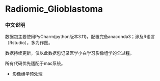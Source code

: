 # Radiomic_Glioblastoma

### 中文说明

数据包主要使用PyCharm(python版本3.11)，配置完备anaconda3；涉及R语言（Rstudio），多为作图。

数据持续更新，仅以此数据包记录医学小白学习影像组学的全过程。

所有代码优先适配于mac系统。

- 影像组学预处理
